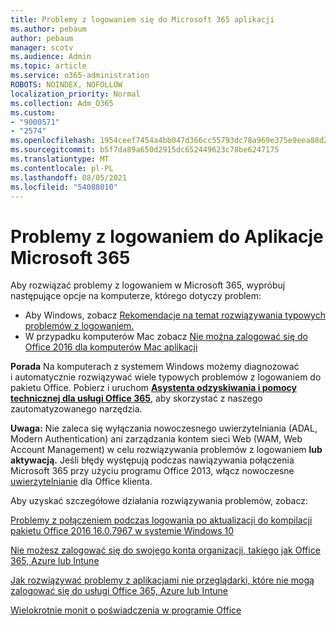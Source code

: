 ```yaml
---
title: Problemy z logowaniem się do Microsoft 365 aplikacji
ms.author: pebaum
author: pebaum
manager: scotv
ms.audience: Admin
ms.topic: article
ms.service: o365-administration
ROBOTS: NOINDEX, NOFOLLOW
localization_priority: Normal
ms.collection: Adm_O365
ms.custom:
- "9000571"
- "2574"
ms.openlocfilehash: 1954ceef7454a4bb047d366cc55793dc78a969e375e9eea88d2d0dbe7f4997ef
ms.sourcegitcommit: b5f7da89a650d2915dc652449623c78be6247175
ms.translationtype: MT
ms.contentlocale: pl-PL
ms.lasthandoff: 08/05/2021
ms.locfileid: "54088010"
---
```

# <a name="issues-signing-into-microsoft-365-apps"></a>Problemy z logowaniem do Aplikacje Microsoft 365

Aby rozwiązać problemy z logowaniem w Microsoft 365, wypróbuj następujące opcje na komputerze, którego dotyczy problem:  

- Aby Windows, zobacz [Rekomendacje na temat rozwiązywania typowych problemów z logowaniem.](https://docs.microsoft.com/office365/troubleshoot/administration/disabling-adal-wam-not-recommended#recommendations-on-resolving-common-sign-in-issues)
- W przypadku komputerów Mac zobacz [Nie można zalogować się do Office 2016 dla komputerów Mac aplikacji](https://docs.microsoft.com/office365/troubleshoot/authentication/sign-in-to-office-2016-for-mac-fail)

**Porada** Na komputerach z systemem Windows możemy diagnozować i automatycznie rozwiązywać wiele typowych problemów z logowaniem do pakietu Office. Pobierz i uruchom  **[Asystenta odzyskiwania i pomocy technicznej dla usługi Office 365](https://aka.ms/SaRA-OfficeSignInScenario)**, aby skorzystać z naszego zautomatyzowanego narzędzia.

**Uwaga:** Nie zaleca się wyłączania nowoczesnego uwierzytelniania (ADAL, Modern Authentication) ani zarządzania kontem sieci Web (WAM, Web Account Management) w celu rozwiązywania problemów z logowaniem **lub aktywacją.** Jeśli błędy występują podczas nawiązywania połączenia Microsoft 365 przy użyciu programu Office 2013, włącz nowoczesne [uwierzytelnianie](https://docs.microsoft.com/microsoft-365/admin/security-and-compliance/enable-modern-authentication) dla Office klienta.

Aby uzyskać szczegółowe działania rozwiązywania problemów, zobacz:

[Problemy z połączeniem podczas logowania po aktualizacji do kompilacji pakietu Office 2016 16.0.7967 w systemie Windows 10](https://docs.microsoft.com/office365/troubleshoot/administration/connection-issue-when-sign-in-office-2016)  

[Nie możesz zalogować się do swojego konta organizacji, takiego jak Office 365, Azure lub Intune](https://docs.microsoft.com/office365/troubleshoot/authentication/sign-in-to-office-365-azure-intune)

[Jak rozwiązywać problemy z aplikacjami nie przeglądarki, które nie mogą zalogować się do usługi Office 365, Azure lub Intune](https://support.office.com/article/how-to-troubleshoot-non-browser-apps-that-can-t-sign-in-to-office-365-azure-or-intune-3ba1b268-66f6-462c-b0e5-070f5c2603c1?ui=en-US&rs=en-US&ad=US)

[Wielokrotnie monit o poświadczenia w programie Office](https://docs.microsoft.com/office365/troubleshoot/authentication/access-denied-when-connect-to-office-365)
